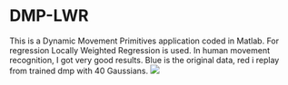 # DMP-LWR
This is a Dynamic Movement Primitives application coded in Matlab. For regression Locally Weighted Regression is used. In human movement recognition, I got very good results.
Blue is the original data, red i replay from trained dmp with 40 Gaussians.
![](http://alpx.io/wp-content/uploads/2015/08/aReplay.png)

